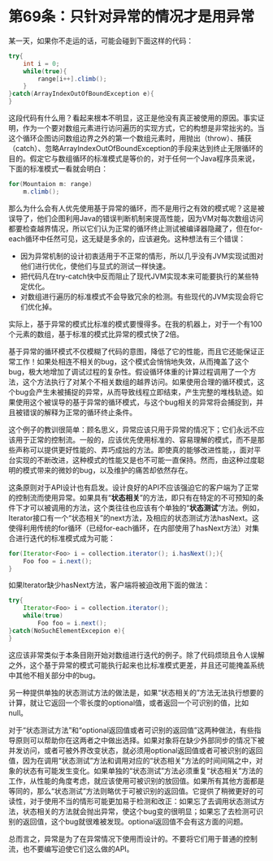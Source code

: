 # 第69条：只针对异常的情况才是用异常

某一天，如果你不走运的话，可能会碰到下面这样的代码：

```java
try{
	int i = 0;
	while(true){
		range[i++].climb();
	}
}catch(ArrayIndexOutOfBoundException e){
}
```

这段代码有什么用？看起来根本不明显，这正是他没有真正被使用的原因。事实证明，作为一个要对数组元素进行访问遍历的实现方式，它的构想是非常拙劣的。当这个循环企图访问数组边界之外的第一个数组元素时，用抛出（throw）、捕获（catch）、忽略ArrayIndexOutOfBoundException的手段来达到终止无限循环的目的。假定它与数组循环的标准模式是等价的，对于任何一个Java程序员来说，下面的标准模式一看就会明白：

```java
for(Mountaion m: range)
	m.climb();
```

那么为什么会有人优先使用基于异常的循环，而不是用行之有效的模式呢？这是被误导了，他们企图利用Java的错误判断机制来提高性能，因为VM对每次数组访问都要检查越界情况，所以它们认为正常的循环终止测试被编译器隐藏了，但在for-each循环中任然可见，这无疑是多余的，应该避免。这种想法有三个错误：

- 因为异常机制的设计初衷适用于不正常的情形，所以几乎没有JVM实现试图对他们进行优化，使他们与显式的测试一样快速。
- 把代码凡在try-catch快中反而阻止了现代JVM实现本来可能要执行的某些特定优化。
- 对数组进行遍历的标准模式不会导致冗余的检测。有些现代的JVM实现会将它们优化掉。

实际上，基于异常的模式比标准的模式要慢得多。在我的机器上，对于一个有100个元素的数组，基于标准的模式比异常的模式快了2倍。

基于异常的循环模式不仅模糊了代码的意图，降低了它的性能，而且它还能保证正常工作！如果处相连不相关的bug，这个模式会悄悄地失效，从而掩盖了这个bug，极大地增加了调试过程的复杂性。假设循环体重的计算过程调用了一个方法，这个方法执行了对某个不相关数组的越界访问。如果使用合理的循环模式，这个bug会产生未被捕捉的异常，从而导致线程立即结束，产生完整的堆栈轨迹。如果使用这个被误导的基于异常的循环模式，与这个bug相关的异常将会捕捉到，并且被错误的解释为正常的循环终止条件。

这个例子的教训很简单：顾名思义，异常应该只用于异常的情况下；它们永远不应该用于正常的控制流。一般的，应该优先使用标准的、容易理解的模式，而不是那些声称可以提供更好性能的、弄巧成拙的方法。即使真的能够改进性能，，面对平台实现的不断改进，这种模式的性能又是也不可能一直保持。然而，由这种过度聪明的模式带来的微妙的bug，以及维护的痛苦却依然存在。

这条原则对于API设计也有启发。设计良好的API不应该强迫它的客户端为了正常的控制流而使用异常。如果具有“**状态相关**”的方法，即只有在特定的不可预知的条件下才可以被调用的方法，这个类往往也应该有个单独的“**状态测试**”方法。例如，Iterator接口有一个“状态相关”的next方法，及相应的状态测试方法hasNext。这使得利用传统的for循环（已经for-each循环，在内部使用了hasNext方法）对集合进行迭代的标准模式成为可能：

```java
for(Iterator<Foo> i = collection.iterator(); i.hasNext();){
	Foo foo = i.next();
}
```

如果Iterator缺少hasNext方法，客户端将被迫改用下面的做法：

```java
try{
	Iterator<Foo> i = collection.iterator();
	while(true)
		Foo foo = i.next();
}catch(NoSuchElementExcepion e){
}
```

这应该非常类似于本条目刚开始对数组进行迭代的例子。除了代码烦琐且令人误解之外，这个基于异常的模式可能执行起来也比标准模式更差，并且还可能掩盖系统中其他不相关部分中的bug。

另一种提供单独的状态测试方法的做法是，如果“状态相关的”方法无法执行想要的计算，就让它返回一个零长度的optional值，或者返回一个可识别的值，比如null。

对于“状态测试方法”和“optional返回值或者可识别的返回值”这两种做法，有些指导原则可以帮助你在这两者之中做出选择。如果对象将在缺少外部同步的情况下被并发访问，或者可被外界改变状态，就必须用optional返回值或者可被识别的返回值，因为在调用“状态测试”方法和调用对应的“状态相关”方法的时间间隔之中，对象的状态有可能发生变化。如果单独的“状态测试”方法必须重复“状态相关”方法的工作，从性能的角度考虑，就应该使用可被识别的放回值。如果所有其他方面都是等同的，那么“状态测试”方法则略优于可被识别的返回值。它提供了稍微更好的可读性，对于使用不当的情形可能更加易于检测和改正：如果忘了去调用状态测试方法，状态相关的方法就会抛出异常，使这个bug变的很明显；如果忘了去检测可识别的返回值，这个bug就很难被发现。optional返回值不会有这方面的问题。

总而言之，异常是为了在异常情况下使用而设计的。不要将它们用于普通的控制流，也不要编写迫使它们这么做的API。